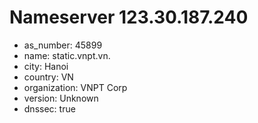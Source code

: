 # Nameserver 123.30.187.240

* as_number: 45899
* name: static.vnpt.vn.
* city: Hanoi
* country: VN
* organization: VNPT Corp
* version: Unknown
* dnssec: true
